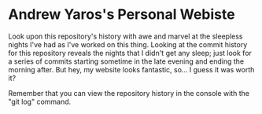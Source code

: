 ---
---

# Andrew Yaros's Personal Webiste

Look upon this repository's history with awe and marvel at the sleepless nights I've had as I've worked on this thing. Looking at the commit history for this repository reveals the nights that I didn't get any sleep; just look for a series of commits starting sometime in the late evening and ending the morning after. But hey, my website looks fantastic, so... I guess it was worth it?

Remember that you can view the repository history in the console with the "git log" command.
